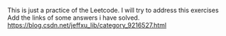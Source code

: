 This is just a practice of the Leetcode.
I will try to address this exercises
Add the links of some answers i have solved.
https://blog.csdn.net/jeffxu_lib/category_9216527.html
